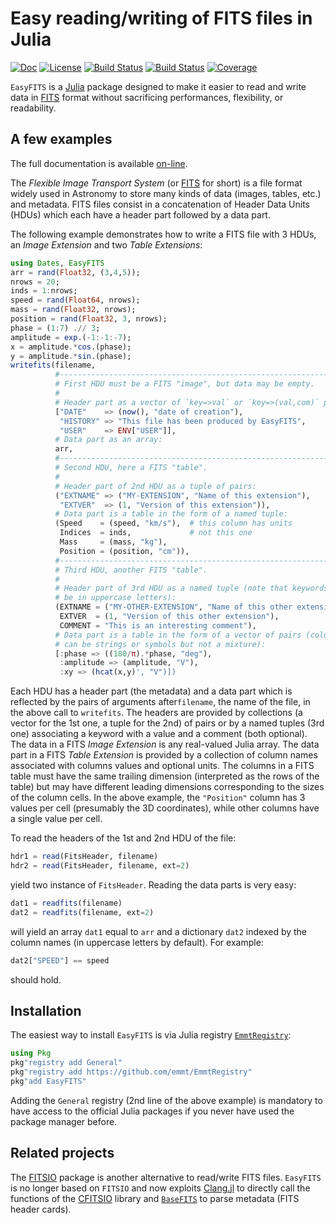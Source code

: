 # Easy reading/writing of FITS files in Julia

[![Doc][doc-dev-img]][doc-dev-url]
[![License][license-img]][license-url]
[![Build Status][github-ci-img]][github-ci-url]
[![Build Status][appveyor-img]][appveyor-url]
[![Coverage][codecov-img]][codecov-url]

`EasyFITS` is a [Julia][julia-url] package designed to make it easier to read
and write data in [FITS](https://fits.gsfc.nasa.gov/fits_standard.html) format without
sacrificing performances, flexibility, or readability.


## A few examples

The full documentation is available [on-line][doc-dev-url].

The *Flexible Image Transport System* (or
[FITS](https://fits.gsfc.nasa.gov/fits_standard.html) for short) is a file
format widely used in Astronomy to store many kinds of data (images, tables,
etc.) and metadata. FITS files consist in a concatenation of Header Data Units
(HDUs) which each have a header part followed by a data part.

The following example demonstrates how to write a FITS file with 3 HDUs, an
*Image Extension* and two *Table Extensions*:

```julia
using Dates, EasyFITS
arr = rand(Float32, (3,4,5));
nrows = 20;
inds = 1:nrows;
speed = rand(Float64, nrows);
mass = rand(Float32, nrows);
position = rand(Float32, 3, nrows);
phase = (1:7) .// 3;
amplitude = exp.(-1:-1:-7);
x = amplitude.*cos.(phase);
y = amplitude.*sin.(phase);
writefits(filename,
          #-----------------------------------------------------------------
          # First HDU must be a FITS "image", but data may be empty.
          #
          # Header part as a vector of `key=>val` or `key=>(val,com)` pairs:
          ["DATE"    => (now(), "date of creation"),
           "HISTORY" => "This file has been produced by EasyFITS",
           "USER"    => ENV["USER"]],
          # Data part as an array:
          arr,
          #-----------------------------------------------------------------
          # Second HDU, here a FITS "table".
          #
          # Header part of 2nd HDU as a tuple of pairs:
          ("EXTNAME" => ("MY-EXTENSION", "Name of this extension"),
           "EXTVER"  => (1, "Version of this extension")),
          # Data part is a table in the form of a named tuple:
          (Speed    = (speed, "km/s"),  # this column has units
           Indices  = inds,             # not this one
           Mass     = (mass, "kg"),
           Position = (position, "cm")),
          #-----------------------------------------------------------------
          # Third HDU, another FITS "table".
          #
          # Header part of 3rd HDU as a named tuple (note that keywords must
          # be in uppercase letters):
          (EXTNAME = ("MY-OTHER-EXTENSION", "Name of this other extension"),
           EXTVER  = (1, "Version of this other extension"),
           COMMENT = "This is an interesting comment"),
          # Data part is a table in the form of a vector of pairs (column names
          # can be strings or symbols but not a mixture):
          [:phase => ((180/π).*phase, "deg"),
           :amplitude => (amplitude, "V"),
           :xy => (hcat(x,y)', "V")])
```

Each HDU has a header part (the metadata) and a data part which is reflected by
the pairs of arguments after`filename`, the name of the file, in the above call
to `writefits`. The headers are provided by collections (a vector for the 1st
one, a tuple for the 2nd) of pairs or by a named tuples (3rd one) associating a
keyword with a value and a comment (both optional). The data in a FITS *Image
Extension* is any real-valued Julia array. The data part in a FITS *Table
Extension* is provided by a collection of column names associated with columns
values and optional units. The columns in a FITS table must have the same
trailing dimension (interpreted as the rows of the table) but may have
different leading dimensions corresponding to the sizes of the column cells. In
the above example, the `"Position"` column has 3 values per cell (presumably
the 3D coordinates), while other columns have a single value per cell.

To read the headers of the 1st and 2nd HDU of the file:

```julia
hdr1 = read(FitsHeader, filename)
hdr2 = read(FitsHeader, filename, ext=2)
```

yield two instance of `FitsHeader`. Reading the data parts is very easy:

```julia
dat1 = readfits(filename)
dat2 = readfits(filename, ext=2)
```

will yield an array `dat1` equal to `arr` and a dictionary `dat2` indexed by
the column names (in uppercase letters by default). For example:

``` julia
dat2["SPEED"] == speed
```

should hold.


## Installation

The easiest way to install `EasyFITS` is via Julia registry
[`EmmtRegistry`](https://github.com/emmt/EmmtRegistry):

```julia
using Pkg
pkg"registry add General"
pkg"registry add https://github.com/emmt/EmmtRegistry"
pkg"add EasyFITS"
```

Adding the `General` registry (2nd line of the above example) is mandatory to
have access to the official Julia packages if you never have used the package
manager before.


## Related projects

The [FITSIO](https://github.com/JuliaAstro/FITSIO.jl) package is another
alternative to read/write FITS files. `EasyFITS` is no longer based on `FITSIO`
and now exploits [Clang.jl][clang-url] to directly call the functions of the
[CFITSIO][cfitsio-url] library and
[`BaseFITS`](https://github.com/emmt/BaseFITS.jl) to parse metadata (FITS
header cards).


[doc-stable-img]: https://img.shields.io/badge/docs-stable-blue.svg
[doc-stable-url]: https://emmt.github.io/EasyFITS.jl/stable

[doc-dev-img]: https://img.shields.io/badge/docs-dev-blue.svg
[doc-dev-url]: https://emmt.github.io/EasyFITS.jl/dev

[license-url]: ./LICENSE.md
[license-img]: http://img.shields.io/badge/license-MIT-brightgreen.svg?style=flat

[github-ci-img]: https://github.com/emmt/EasyFITS.jl/actions/workflows/CI.yml/badge.svg?branch=master
[github-ci-url]: https://github.com/emmt/EasyFITS.jl/actions/workflows/CI.yml?query=branch%3Amaster

[appveyor-img]: https://ci.appveyor.com/api/projects/status/github/emmt/EasyFITS.jl?branch=master
[appveyor-url]: https://ci.appveyor.com/project/emmt/EasyFITS-jl/branch/master

[codecov-img]: http://codecov.io/github/emmt/EasyFITS.jl/coverage.svg?branch=master
[codecov-url]: http://codecov.io/github/emmt/EasyFITS.jl?branch=master

[julia-url]: https://julialang.org/
[julia-pkgs-url]: https://pkg.julialang.org/

[fitsbase-url]: https://github.com/emmt/FITSIO.jl
[fitsio-url]: https://github.com/JuliaAstro/FITSIO.jl
[cfitsio-url]: https://github.com/JuliaAstro/CFITSIO.jl
[julia-url]: http://julialang.org/
[libcfitsio-url]: http://heasarc.gsfc.nasa.gov/fitsio/
[clang-url]:https://github.com/JuliaInterop/Clang.jl
